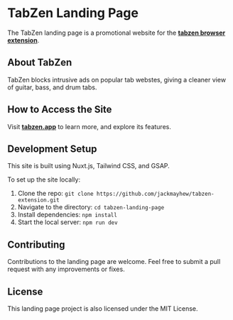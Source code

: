 # TabZen Landing Page

The TabZen landing page is a promotional website for the **[tabzen browser extension](https://github.com/jackmayhew/tabzen-extension)**.

## About TabZen

TabZen blocks intrusive ads on popular tab webstes, giving a cleaner view of guitar, bass, and drum tabs.

## How to Access the Site

Visit **[tabzen.app](https://tabzen.app)** to learn more, and explore its features.

## Development Setup

This site is built using Nuxt.js, Tailwind CSS, and GSAP. 

To set up the site locally:

1. Clone the repo: `git clone https://github.com/jackmayhew/tabzen-extension.git`
2. Navigate to the directory: `cd tabzen-landing-page`
3. Install dependencies: `npm install`
4. Start the local server: `npm run dev`

## Contributing

Contributions to the landing page are welcome. Feel free to submit a pull request with any improvements or fixes.

## License

This landing page project is also licensed under the MIT License.
